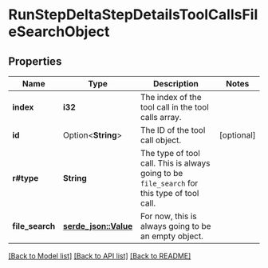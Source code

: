 # RunStepDeltaStepDetailsToolCallsFileSearchObject

## Properties

Name | Type | Description | Notes
------------ | ------------- | ------------- | -------------
**index** | **i32** | The index of the tool call in the tool calls array. | 
**id** | Option<**String**> | The ID of the tool call object. | [optional]
**r#type** | **String** | The type of tool call. This is always going to be `file_search` for this type of tool call. | 
**file_search** | [**serde_json::Value**](.md) | For now, this is always going to be an empty object. | 

[[Back to Model list]](../README.md#documentation-for-models) [[Back to API list]](../README.md#documentation-for-api-endpoints) [[Back to README]](../README.md)


